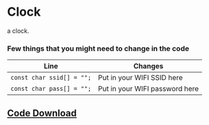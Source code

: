 # Clock

a clock.

### Few things that you might need to change in the code

| Line                                                         | Changes                                                     |
| ------------------------------------------------------------ | ----------------------------------------------------------- |
| `const char ssid[] = "";`                                 | Put in your WIFI SSID here                                  |
| `const char pass[] = "";`                                 | Put in your WIFI password here                              |

## [Code Download](https://raw.githubusercontent.com/Da-Dog/esp8266/master/Clock/Clock.ino)
